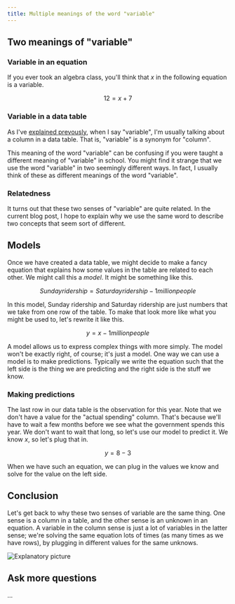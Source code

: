 ```yaml
---
title: Multiple meanings of the word "variable"
---
```

## Two meanings of "variable"

### Variable in an equation
If you ever took an algebra class, you'll think that
*x* in the following equation is a variable.

$$12 = x + 7$$

### Variable in a data table
As I've [explained prevously](/!/table-words), when I say "variable",
I'm usually talking about a column in a data table. That is, "variable"
is a synonym for "column".

This meaning of the word "variable" can be confusing if you were taught
a different meaning of "variable" in school. You might find it strange that
we use the word "variable" in two seemingly different ways. In fact,
I usually think of these as different meanings of the word "variable".

### Relatedness
It turns out that these two senses of "variable" are quite related.
In the current blog post, I hope to explain why we use the same word to
describe two concepts that seem sort of different.

## Models
Once we have created a data table, we might decide to make a fancy equation that
explains how some values in the table are related to each other. We might call
this a *model*. It might be something like this.

$$Sunday ridership = Saturday ridership - 1 million people$$

In this model, Sunday ridership and Saturday ridership are
just numbers that we take from one row of the table.
To make that look more like what you might be used to, let's
rewrite it like this.

$$y = x - 1 million people$$

A model allows us to express complex things with more simply.
The model won't be exactly right, of course; it's just a model.
One way we can use a model is to make predictions. Typically we
write the equation such that the left side is the thing we are
predicting and the right side is the stuff we know.

### Making predictions
The last row in our data table is the observation for this year.
Note that we don't have a value for the "actual spending" column.
That's because we'll have to wait a few months before we see what
the government spends this year. We don't want to wait that long,
so let's use our model to predict it. We know *x*, so let's plug
that in.

<!-- maybe switch this for something simpler, like inmates in jail next month -->

$$y = 8 - 3 $$

When we have such an equation, we can plug in the values we know
and solve for the value on the left side.

## Conclusion
Let's get back to why these two senses of variable are the same
thing. One sense is a column in a table, and the other sense is
an unknown in an equation. A variable in the column sense is just
a lot of variables in the latter sense; we're solving the same
equation lots of times (as many times as we have rows), by
plugging in different values for the same unknows.

![Explanatory picture]()

## Ask more questions
...

